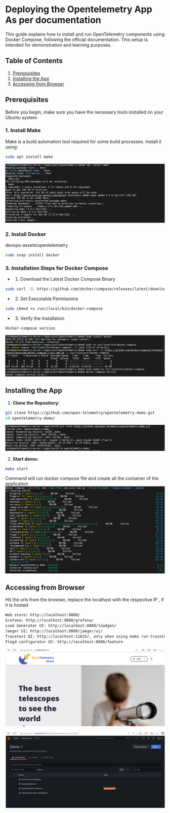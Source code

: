 # Deploying the Opentelemetry App As per documentation

This guide explains how to install and run OpenTelemetry components using Docker Compose, following the official documentation. This setup is intended for demonstration and learning purposes.

## Table of Contents
1. [Prerequisites](#prerequisites)
2. [Installing the App](#installing-the-app)
3. [Accessing from Browser](#accessing-from-browser)


## Prerequisites

Before you begin, make sure you have the necessary tools installed on your Ubuntu system.

### 1. Install Make
Make is a build automation tool required for some build processes. Install it using:
```sh
sudo apt install make
```
![Install make](assets/ss_02.png)

### 2. Install Docker
devops-assets\opentelemetry
```sh
sudo snap install docker
```

### 3. Installation Steps for Docker Compose
 - 1. Download the Latest Docker Compose Binary

 ```sh
 sudo curl -SL https://github.com/docker/compose/releases/latest/download/docker-compose-linux-x86_64 -o /usr/local/bin/docker-compose
 ```

 - 2. Set Executable Permissions

 ```sh
 sudo chmod +x /usr/local/bin/docker-compose
 ```

 - 3. Verify the Installation

```sh
docker-compose version
```

![Install make](assets/ss_03.png)

## Installing the App

1. **Clone the Repository:**
```sh
git clone https://github.com/open-telemetry/opentelemetry-demo.git
cd opentelemetry-demo/
```

![Install make](assets/ss_01.png)

2. **Start demo:**
```sh
make start
```
Command will run docker compose file and create all the container of the application
![Install make](assets/ss_04.png)

## Accessing from Browser

Hit the urls from the browser, replace the localhost with the respective IP , if it is hosted

```sh
Web store: http://localhost:8080/
Grafana: http://localhost:8080/grafana/
Load Generator UI: http://localhost:8080/loadgen/
Jaeger UI: http://localhost:8080/jaeger/ui/
Tracetest UI: http://localhost:11633/, only when using make run-tracetesting
Flagd configurator UI: http://localhost:8080/feature
```
![Install make](assets/ss_06.png)

![Install make](assets/ss_07.png)



